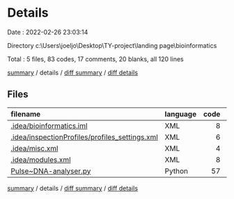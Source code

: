 # Details

Date : 2022-02-26 23:03:14

Directory c:\Users\joeljo\Desktop\TY-project\landing page\bioinformatics

Total : 5 files,  83 codes, 17 comments, 20 blanks, all 120 lines

[summary](results.md) / details / [diff summary](diff.md) / [diff details](diff-details.md)

## Files
| filename | language | code | comment | blank | total |
| :--- | :--- | ---: | ---: | ---: | ---: |
| [.idea/bioinformatics.iml](/.idea/bioinformatics.iml) | XML | 8 | 0 | 0 | 8 |
| [.idea/inspectionProfiles/profiles_settings.xml](/.idea/inspectionProfiles/profiles_settings.xml) | XML | 6 | 0 | 0 | 6 |
| [.idea/misc.xml](/.idea/misc.xml) | XML | 4 | 0 | 0 | 4 |
| [.idea/modules.xml](/.idea/modules.xml) | XML | 8 | 0 | 0 | 8 |
| [Pulse~DNA-analyser.py](/Pulse~DNA-analyser.py) | Python | 57 | 17 | 20 | 94 |

[summary](results.md) / details / [diff summary](diff.md) / [diff details](diff-details.md)